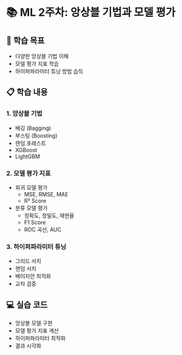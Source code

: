 # 📚 ML 2주차: 앙상블 기법과 모델 평가

## 🎯 학습 목표
- 다양한 앙상블 기법 이해
- 모델 평가 지표 학습
- 하이퍼파라미터 튜닝 방법 습득

## 📋 학습 내용

### 1. 앙상블 기법
- 배깅 (Bagging)
- 부스팅 (Boosting)
- 랜덤 포레스트
- XGBoost
- LightGBM

### 2. 모델 평가 지표
- 회귀 모델 평가
  - MSE, RMSE, MAE
  - R² Score
- 분류 모델 평가
  - 정확도, 정밀도, 재현율
  - F1 Score
  - ROC 곡선, AUC

### 3. 하이퍼파라미터 튜닝
- 그리드 서치
- 랜덤 서치
- 베이지안 최적화
- 교차 검증

## 💻 실습 코드
- 앙상블 모델 구현
- 모델 평가 지표 계산
- 하이퍼파라미터 최적화
- 결과 시각화
